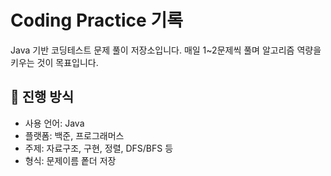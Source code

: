 # Coding Practice 기록

Java 기반 코딩테스트 문제 풀이 저장소입니다.
매일 1~2문제씩 풀며 알고리즘 역량을 키우는 것이 목표입니다.

## 📅 진행 방식
- 사용 언어: Java
- 플랫폼: 백준, 프로그래머스
- 주제: 자료구조, 구현, 정렬, DFS/BFS 등
- 형식: 문제이름 퐅더 저장
